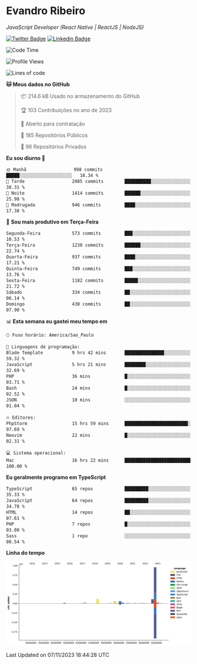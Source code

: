 # Evandro **Ribeiro**

*JavaScript Developer (React Native | ReactJS | NodeJS)*

[![Twitter Badge](https://img.shields.io/badge/-@ribeiroevandro-201B2D?style=flat-square&labelColor=201B2D&logo=twitter&logoColor=white&link=https://twitter.com/ribeiroevandro)](https://twitter.com/ribeiroevandro) 
[![Linkedin Badge](https://img.shields.io/badge/-Evandro%20Ribeiro-201B2D?style=flat-square&logo=Linkedin&logoColor=white&link=https://www.linkedin.com/in/ribeiroevandro)](https://www.linkedin.com/in/ribeiroevandro) 


<!--START_SECTION:waka-->
![Code Time](http://img.shields.io/badge/Code%20Time-3%2C527%20hrs%2055%20mins-blue)

![Profile Views](http://img.shields.io/badge/Visualizac%C3%B5es%20do%20perfil-0-blue)

![Lines of code](https://img.shields.io/badge/Desde%20o%20Hello%20World%20eu%20escrevi-14.2%20million%20linhas%20de%20c%C3%B3digo-blue)

**🐱 Meus dados no GitHub** 

> 📦 214.6 kB Usado no armazenamento do GitHub 
 > 
> 🏆 103 Contribuições no ano de 2023
 > 
> 💼 Aberto para contratação
 > 
> 📜 185 Repositórios Públicos 
 > 
> 🔑 96 Repositórios Privados 
 > 
**Eu sou diurno 🐤** 

```text
🌞 Manhã                  998 commits         █████░░░░░░░░░░░░░░░░░░░░   18.34 % 
🌆 Tarde                  2085 commits        ██████████░░░░░░░░░░░░░░░   38.31 % 
🌃 Noite                  1414 commits        ██████░░░░░░░░░░░░░░░░░░░   25.98 % 
🌙 Madrugada              946 commits         ████░░░░░░░░░░░░░░░░░░░░░   17.38 % 
```
📅 **Sou mais produtivo em Terça-Feira** 

```text
Segunda-Feira            573 commits         ███░░░░░░░░░░░░░░░░░░░░░░   10.53 % 
Terça-Feira              1238 commits        ██████░░░░░░░░░░░░░░░░░░░   22.74 % 
Quarta-Feira             937 commits         ████░░░░░░░░░░░░░░░░░░░░░   17.21 % 
Quinta-Feira             749 commits         ███░░░░░░░░░░░░░░░░░░░░░░   13.76 % 
Sexta-Feira              1182 commits        █████░░░░░░░░░░░░░░░░░░░░   21.72 % 
Sábado                   334 commits         ██░░░░░░░░░░░░░░░░░░░░░░░   06.14 % 
Domingo                  430 commits         ██░░░░░░░░░░░░░░░░░░░░░░░   07.90 % 
```


📊 **Esta semana eu gastei meu tempo em** 

```text
🕑︎ Fuso horário: America/Sao_Paulo

💬 Linguagens de programação: 
Blade Template           9 hrs 42 mins       ███████████████░░░░░░░░░░   59.32 % 
JavaScript               5 hrs 21 mins       ████████░░░░░░░░░░░░░░░░░   32.69 % 
PHP                      36 mins             █░░░░░░░░░░░░░░░░░░░░░░░░   03.71 % 
Bash                     24 mins             █░░░░░░░░░░░░░░░░░░░░░░░░   02.52 % 
JSON                     10 mins             ░░░░░░░░░░░░░░░░░░░░░░░░░   01.04 % 

🔥 Editores: 
PhpStorm                 15 hrs 59 mins      ████████████████████████░   97.69 % 
Neovim                   22 mins             █░░░░░░░░░░░░░░░░░░░░░░░░   02.31 % 

💻 Sistema operacional: 
Mac                      16 hrs 22 mins      █████████████████████████   100.00 % 
```

**Eu geralmente programo em TypeScript** 

```text
TypeScript               65 repos            █████████░░░░░░░░░░░░░░░░   35.33 % 
JavaScript               64 repos            █████████░░░░░░░░░░░░░░░░   34.78 % 
HTML                     14 repos            ██░░░░░░░░░░░░░░░░░░░░░░░   07.61 % 
PHP                      7 repos             █░░░░░░░░░░░░░░░░░░░░░░░░   03.80 % 
Sass                     1 repo              ░░░░░░░░░░░░░░░░░░░░░░░░░   00.54 % 
```



**Linha do tempo**

![Lines of Code chart](https://raw.githubusercontent.com/ribeiroevandro/ribeiroevandro/main/assets/bar_graph.png)


 Last Updated on 07/11/2023 18:44:28 UTC
<!--END_SECTION:waka-->
